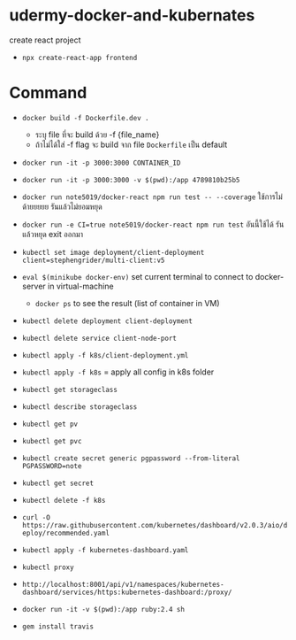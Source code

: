 # udermy-docker-and-kubernates

create react project
- `npx create-react-app frontend`

# Command
- `docker build -f Dockerfile.dev .`
  - ระบุ file ที่จะ build ด้วย -f {file_name}
  - ถ้าไม่ได้ใส่ -f flag จะ build จาก file `Dockerfile` เป็น default
- `docker run -it -p 3000:3000 CONTAINER_ID`
- `docker run -it -p 3000:3000 -v $(pwd):/app 4789810b25b5`
- `docker run note5019/docker-react npm run test -- --coverage` ใช้การไม่ด้ายยยยย รันแล้วไม่ยอมหยุด
- `docker run -e CI=true note5019/docker-react npm run test` อันนี้ใช้ได้ รันแล้วหยุด exit ออกมา
- `kubectl set image deployment/client-deployment client=stephengrider/multi-client:v5 `


- `eval $(minikube docker-env)` set current terminal to connect to docker-server in virtual-machine
  - `docker ps` to see the result (list of container in VM)

- `kubectl delete deployment client-deployment`
- `kubectl delete service client-node-port`
- `kubectl apply -f k8s/client-deployment.yml`
- `kubectl apply -f k8s` = apply all config in k8s folder


- `kubectl get storageclass`
- `kubectl describe storageclass`
- `kubectl get pv`
- `kubectl get pvc`
- `kubectl create secret generic pgpassword --from-literal PGPASSWORD=note`
- `kubectl get secret`
- `kubectl delete -f k8s`

- `curl -O https://raw.githubusercontent.com/kubernetes/dashboard/v2.0.3/aio/deploy/recommended.yaml`
- `kubectl apply -f kubernetes-dashboard.yaml`
- `kubectl proxy`
- `http://localhost:8001/api/v1/namespaces/kubernetes-dashboard/services/https:kubernetes-dashboard:/proxy/`

- `docker run -it -v $(pwd):/app ruby:2.4 sh`
- `gem install travis`